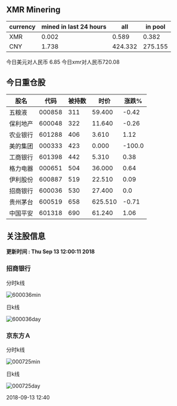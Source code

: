 ## XMR Minering

|currency|mined in last 24 hours|all|in pool|
|---|---|---|---|
|XMR|0.002|0.589|0.382|
|CNY|1.738|424.332|275.155|

今日美元对人民币 6.85	今日xmr对人民币720.08


## 今日重仓股 

|股名|代码|被持数|时价|涨跌%|
|---|---|---|---|---|
|五粮液|000858|311|59.400|-0.42|
|保利地产|600048|322|11.640|-0.26|
|农业银行|601288|406|3.610|1.12|
|美的集团|000333|423|0.000|-100.0|
|工商银行|601398|442|5.310|0.38|
|格力电器|000651|504|36.000|0.64|
|伊利股份|600887|519|22.510|0.09|
|招商银行|600036|530|27.400|0.0|
|贵州茅台|600519|658|625.510|-0.71|
|中国平安|601318|690|61.240|1.06|

## 关注股信息
**更新时间 : Thu Sep 13 12:00:11 2018**
### 招商银行 
分时k线

![600036min](http://image.sinajs.cn/newchart/min/n/sh600036.gif)

日k线

![600036day](http://image.sinajs.cn/newchart/daily/n/sh600036.gif)

### 京东方Ａ 
分时k线

![000725min](http://image.sinajs.cn/newchart/min/n/sz000725.gif)

日k线

![000725day](http://image.sinajs.cn/newchart/daily/n/sz000725.gif)

2018-09-13 12:40
